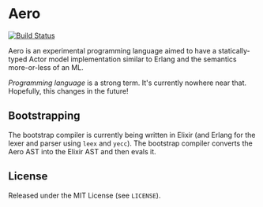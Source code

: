 # Aero

[![Build Status](https://travis-ci.org/bbridges/aero.svg?branch=master)](https://travis-ci.org/bbridges/aero)

Aero is an experimental programming language aimed to have a statically-typed
Actor model implementation similar to Erlang and the semantics more-or-less of
an ML.

*Programming language* is a strong term. It's currently nowhere near that.
Hopefully, this changes in the future!

## Bootstrapping

The bootstrap compiler is currently being written in Elixir (and Erlang for the
lexer and parser using `leex` and `yecc`). The bootstrap compiler converts the
Aero AST into the Elixir AST and then evals it.

## License

Released under the MIT License (see `LICENSE`).
